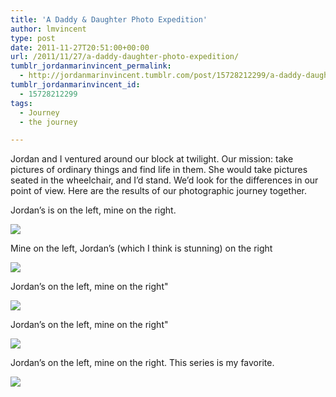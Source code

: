 ```yaml
---
title: 'A Daddy & Daughter Photo Expedition'
author: lmvincent
type: post
date: 2011-11-27T20:51:00+00:00
url: /2011/11/27/a-daddy-daughter-photo-expedition/
tumblr_jordanmarinvincent_permalink:
  - http://jordanmarinvincent.tumblr.com/post/15728212299/a-daddy-daughter-photo-expedition
tumblr_jordanmarinvincent_id:
  - 15728212299
tags:
  - Journey
  - the journey

---
```

Jordan and I ventured around our block at twilight. Our mission: take pictures of ordinary things and find life in them. She would take pictures seated in the wheelchair, and I&rsquo;d stand. We&rsquo;d look for the differences in our point of view. Here are the results of our photographic journey together.

Jordan&rsquo;s is on the left, mine on the right.

![][1] 

Mine on the left, Jordan&rsquo;s (which I think is stunning) on the right

![][2] 

Jordan&rsquo;s on the left, mine on the right"

![][3] 

Jordan&rsquo;s on the left, mine on the right"

![][4] 

Jordan&rsquo;s on the left, mine on the right. This series is my favorite.

![][5]

 [1]: http://media.tumblr.com/tumblr_lyu8z3Jz7T1r5aaue.png
 [2]: http://media.tumblr.com/tumblr_lyu90aICFW1r5aaue.png
 [3]: http://media.tumblr.com/tumblr_lyu911eR1k1r5aaue.png
 [4]: http://media.tumblr.com/tumblr_lyu91tesRC1r5aaue.png
 [5]: http://media.tumblr.com/tumblr_lyu92uWrg71r5aaue.png